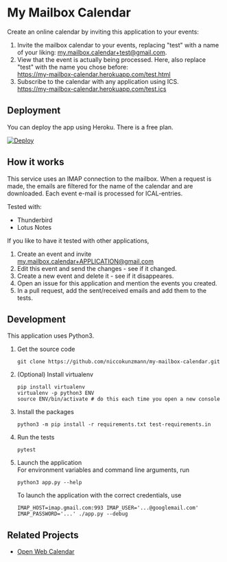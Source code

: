 My Mailbox Calendar
===================

Create an online calendar by inviting this application to your events:
1. Invite the mailbox calendar to your events, replacing "test" with a
   name of your liking:
   [my.mailbox.calendar+test@gmail.com](mailto:my.mailbox.calendar+test@gmail.com).
2. View that the event is actually being processed. Here, also replace
   "test" with the name you chose before:  
   https://my-mailbox-calendar.herokuapp.com/test.html
3. Subscribe to the calendar with any application using ICS.  
   https://my-mailbox-calendar.herokuapp.com/test.ics

## Deployment

You can deploy the app using Heroku.
There is a free plan.

[![Deploy](https://www.herokucdn.com/deploy/button.svg)](https://heroku.com/deploy)

## How it works

This service uses an IMAP connection to the mailbox.
When a request is made, the emails are filtered for the name of the calendar
and are downloaded.
Each event e-mail is processed for ICAL-entries.

Tested with:

- Thunderbird
- Lotus Notes

If you like to have it tested with other applications, 

1. Create an event and invite my.mailbox.calendar+APPLICATION@gmail.com
2. Edit this event and send the changes - see if it changed.
3. Create a new event and delete it - see if it disappeares.
4. Open an issue for this application and mention the events you created.
5. In a pull request, add the sent/received emails and add them to the tests.

Development
-----------

This application uses Python3.

1. Get the source code
    ```shell
    git clone https://github.com/niccokunzmann/my-mailbox-calendar.git
    ```
2. (Optional) Install virtualenv  
    ```shell
    pip install virtualenv
    virtualenv -p python3 ENV
    source ENV/bin/activate # do this each time you open a new console
    ```
3. Install the packages  
    ```shell
    python3 -m pip install -r requirements.txt test-requirements.in
    ```
4. Run the tests  
    ```
    pytest
    ```
5. Launch the application  
    For environment variables and command line arguments, run
    ```shell
    python3 app.py --help
    ```
    To launch the application with the correct credentials, use
    ```shell
    IMAP_HOST=imap.gmail.com:993 IMAP_USER='...@googlemail.com' IMAP_PASSWORD='...' ./app.py --debug
    ```

Related Projects
----------------

- [Open Web Calendar](https://github.com/niccokunzmann/open-web-calendar/)
